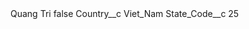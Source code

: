 <?xml version="1.0" encoding="UTF-8"?>
<CustomMetadata xmlns="http://soap.sforce.com/2006/04/metadata" xmlns:xsi="http://www.w3.org/2001/XMLSchema-instance" xmlns:xsd="http://www.w3.org/2001/XMLSchema">
    <label>Quang Tri</label>
    <protected>false</protected>
    <values>
        <field>Country__c</field>
        <value xsi:type="xsd:string">Viet_Nam</value>
    </values>
    <values>
        <field>State_Code__c</field>
        <value xsi:type="xsd:string">25</value>
    </values>
</CustomMetadata>
